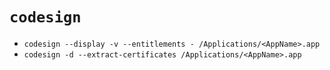 # `codesign`

- `codesign --display -v --entitlements - /Applications/<AppName>.app`
- `codesign -d --extract-certificates /Applications/<AppName>.app`
